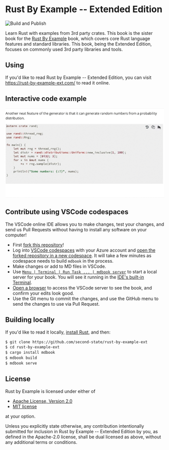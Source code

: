 # Rust By Example -- Extended Edition

![Build and Publish](https://github.com/second-state/rust-by-example-ext/workflows/Build%20and%20Publish/badge.svg)

Learn Rust with examples from 3rd party crates. This book is the sister book for the [Rust By Example](https://doc.rust-lang.org/rust-by-example/) book, 
which covers core Rust language features and standard libraries. This book, being the Extended Edition, focuses on commonly
used 3rd party libraries and tools.

## Using

If you'd like to read Rust by Example -- Extended Edition, you can visit https://rust-by-example-ext.com/
to read it online.

## Interactive code example

![Run an example from the web page](src/rbeext.gif)

## Contribute using VSCode codespaces

The VSCode online IDE allows you to make changes, test your changes, and send us Pull Requests without having to install any software on your computer!

* First [fork this repository](https://github.com/second-state/rust-by-example-ext/fork)!
* Log into [VSCode codespaces](https://online.visualstudio.com/) with your Azure account and [open the forked repository in a new codespace](img/vscode_create.png). It will take a few minutes as codespace needs to build `mdbook` in the process.
* Make changes or add to MD files in VSCode.
* Use [`Menu | Terminal | Run Task ... | mdbook server`](img/vscode_run.png) to start a local server for your book. You will see it running in the [IDE's built-in Terminal](img/vscode_terminal.png).
* [Open a browser](img/vscode_port.png) to access the VSCode server to see the book, and confirm your edits look good.
* Use the Git menu to commit the changes, and use the GitHub menu to send the changes to use via Pull Request.

## Building locally

If you'd like to read it locally, [install Rust], and then:

```bash
$ git clone https://github.com/second-state/rust-by-example-ext
$ cd rust-by-example-ext
$ cargo install mdbook
$ mdbook build
$ mdbook serve
```

[install Rust]: https://www.rust-lang.org/tools/install

## License

Rust by Example is licensed under either of

 * [Apache License, Version 2.0](http://www.apache.org/licenses/LICENSE-2.0)
 * [MIT license](http://opensource.org/licenses/MIT)

at your option.

Unless you explicitly state otherwise, any contribution intentionally submitted
for inclusion in Rust by Example -- Extended Edition by you, as defined in the Apache-2.0 license, shall be
dual licensed as above, without any additional terms or conditions.
